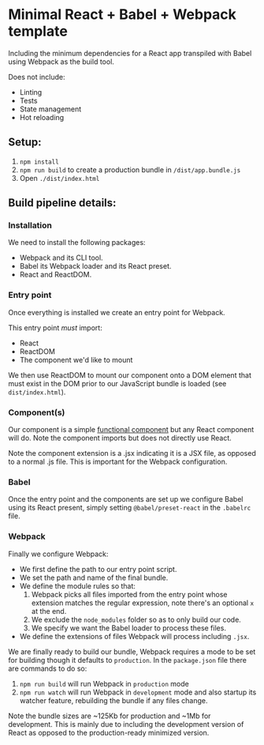 # Minimal React + Babel + Webpack template

Including the minimum dependencies for a React app transpiled with Babel using Webpack as the build tool.

Does not include:

- Linting
- Tests
- State management
- Hot reloading

## Setup:

1. `npm install`
2. `npm run build` to create a production bundle in `/dist/app.bundle.js`
3. Open `./dist/index.html`

## Build pipeline details:

### Installation

We need to install the following packages:
- Webpack and its CLI tool.
- Babel its Webpack loader and its React preset.
- React and ReactDOM.

### Entry point

Once everything is installed we create an entry point for Webpack.

This entry point *must* import:
- React
- ReactDOM
- The component we'd like to mount

We then use ReactDOM to mount our component onto a DOM element that must exist
in the DOM prior to our JavaScript bundle is loaded (see `dist/index.html`).

### Component(s)

Our component is a simple [functional component](https://reactjs.org/docs/components-and-props.html) but any React component will do. Note the component
imports but does not directly use React.

Note the component extension is a .jsx indicating it is a JSX file, as opposed
to a normal .js file. This is important for the Webpack configuration.

### Babel

Once the entry point and the components are set up we configure Babel using
its React present, simply setting `@babel/preset-react` in the `.babelrc` file.

### Webpack

Finally we configure Webpack:

- We first define the path to our entry point script.
- We set the path and name of the final bundle.
- We define the module rules so that:
    1. Webpack picks all files imported from the entry point whose extension
    matches the regular expression, note there's an optional `x` at the end.
    2. We exclude the `node_modules` folder so as to only build our code.
    3. We specify we want the Babel loader to process these files.
- We define the extensions of files Webpack will process including `.jsx`.

We are finally ready to build our bundle, Webpack requires a mode to be set for
building though it defaults to `production`. In the `package.json` file there
are commands to do so:

1. `npm run build` will run Webpack in `production` mode
2. `npm run watch` will run Webpack in `development` mode and also startup its
watcher feature, rebuilding the bundle if any files change.

Note the bundle sizes are ~125Kb for production and ~1Mb for development. This
is mainly due to including the development version of React as opposed to the
production-ready minimized version.
